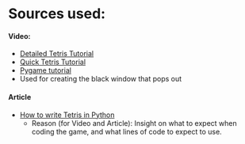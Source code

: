 # Sources used:
#### Video:
* [Detailed Tetris Tutorial](https://www.youtube.com/watch?v=RxWS5h1UfI4) 
* [Quick Tetris Tutorial](https://www.youtube.com/watch?v=7kGNs5R-AM8) 
* [Pygame tutorial](https://www.youtube.com/watch?v=jO6qQDNa2UY&t=475s)
 * Used for creating the black window that pops out
#### Article 
* [How to write Tetris in Python](https://levelup.gitconnected.com/writing-tetris-in-python-2a16bddb5318) 
  * Reason (for Video and Article): Insight on what to expect when coding the game, and what lines of code to expect to use. 
